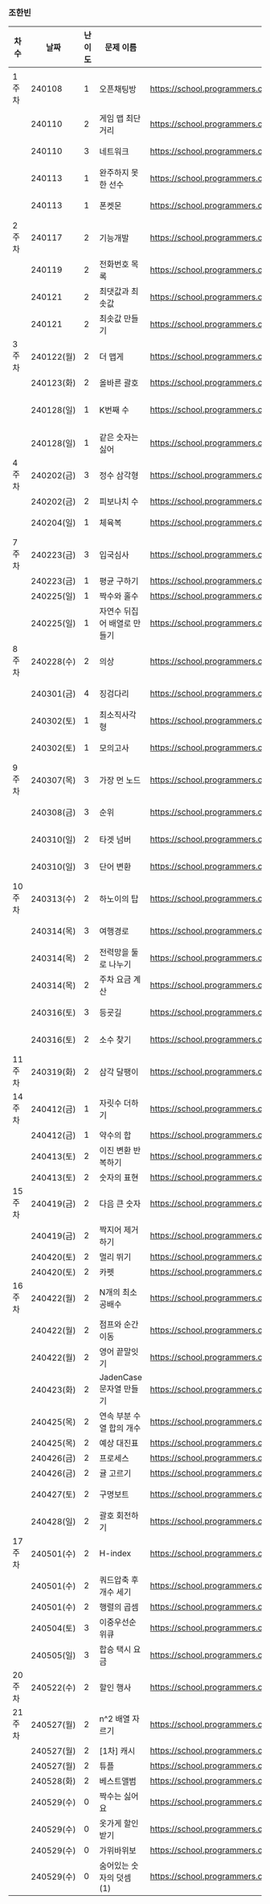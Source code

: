
### 조한빈
|차수|날짜|난이도|문제 이름|URL|비고|
|----|----|----|----|----|----|
|1주차|240108|1|오픈채팅방|https://school.programmers.co.kr/learn/courses/30/lessons/42888|2019 KAKAO WINTER INTERNSHIP|
||240110|2|게임 맵 최단거리|https://school.programmers.co.kr/learn/courses/30/lessons/1844|알고리즘 고득점 Kit|
||240110|3|네트워크|https://school.programmers.co.kr/learn/courses/30/lessons/43162|알고리즘 고득점 Kit|
||240113|1|완주하지 못한 선수|https://school.programmers.co.kr/learn/courses/30/lessons/42576|알고리즘 고득점 Kit|
||240113|1|폰켓몬|https://school.programmers.co.kr/learn/courses/30/lessons/1845|알고리즘 고득점 Kit|
|2주차|240117|2|기능개발|https://school.programmers.co.kr/learn/courses/30/lessons/42586|알고리즘 고득점 Kit|
||240119|2|전화번호 목록|https://school.programmers.co.kr/learn/courses/30/lessons/42577|알고리즘 고득점 Kit|
||240121|2|최댓값과 최솟값|https://school.programmers.co.kr/learn/courses/30/lessons/12939||
||240121|2|최솟값 만들기|https://school.programmers.co.kr/learn/courses/30/lessons/12941||
|3주차|240122(월)|2|더 맵게|https://school.programmers.co.kr/learn/courses/30/lessons/42626|알고리즘 고득점 Kit|
||240123(화)|2|올바른 괄호|https://school.programmers.co.kr/learn/courses/30/lessons/12909||
||240128(일)|1|K번째 수|https://school.programmers.co.kr/learn/courses/30/lessons/42748|알고리즘 고득점 Kit / 세그먼트트리 풀이|
||240128(일)|1|같은 숫자는 싫어|https://school.programmers.co.kr/learn/courses/30/lessons/12906|알고리즘 고득점 Kit|
|4주차|240202(금)|3|정수 삼각형|https://school.programmers.co.kr/learn/courses/30/lessons/43105|알고리즘 고득점 Kit|
||240202(금)|2|피보나치 수|https://school.programmers.co.kr/learn/courses/30/lessons/12945||
||240204(일)|1|체육복|https://school.programmers.co.kr/learn/courses/30/lessons/42862|알고리즘 고득점 Kit|
|7주차|240223(금)|3|입국심사|https://school.programmers.co.kr/learn/courses/30/lessons/43238|알고리즘 고득점 Kit|
||240223(금)|1|평균 구하기|https://school.programmers.co.kr/learn/courses/30/lessons/12944||
||240225(일)|1|짝수와 홀수|https://school.programmers.co.kr/learn/courses/30/lessons/12937||
||240225(일)|1|자연수 뒤집어 배열로 만들기|https://school.programmers.co.kr/learn/courses/30/lessons/12932||
|8주차|240228(수)|2|의상|https://school.programmers.co.kr/learn/courses/30/lessons/42578|알고리즘 고득점 Kit|
||240301(금)|4|징검다리|https://school.programmers.co.kr/learn/courses/30/lessons/43236|알고리즘 고득점 Kit|
||240302(토)|1|최소직사각형|https://school.programmers.co.kr/learn/courses/30/lessons/86491|알고리즘 고득점 Kit|
||240302(토)|1|모의고사|https://school.programmers.co.kr/learn/courses/30/lessons/42840|알고리즘 고득점 Kit|
|9주차|240307(목)|3|가장 먼 노드|https://school.programmers.co.kr/learn/courses/30/lessons/49189|알고리즘 고득점 Kit|
||240308(금)|3|순위|https://school.programmers.co.kr/learn/courses/30/lessons/49191|알고리즘 고득점 Kit|
||240310(일)|2|타겟 넘버|https://school.programmers.co.kr/learn/courses/30/lessons/43165|알고리즘 고득점 Kit|
||240310(일)|3|단어 변환|https://school.programmers.co.kr/learn/courses/30/lessons/43163|알고리즘 고득점 Kit|
|10주차|240313(수)|2|하노이의 탑|https://school.programmers.co.kr/learn/courses/30/lessons/12946||
||240314(목)|3|여행경로|https://school.programmers.co.kr/learn/courses/30/lessons/43164|알고리즘 고득점 Kit|
||240314(목)|2|전력망을 둘로 나누기|https://school.programmers.co.kr/learn/courses/30/lessons/86971|알고리즘 고득점 Kit|
||240314(목)|2|주차 요금 계산|https://school.programmers.co.kr/learn/courses/30/lessons/92341|카카오|
||240316(토)|3|등굣길|https://school.programmers.co.kr/learn/courses/30/lessons/42898|알고리즘 고득점 Kit|
||240316(토)|2|소수 찾기|https://school.programmers.co.kr/learn/courses/30/lessons/42839|알고리즘 고득점 Kit|
|11주차|240319(화)|2|삼각 달팽이|https://school.programmers.co.kr/learn/courses/30/lessons/68645||
|14주차|240412(금)|1|자릿수 더하기|https://school.programmers.co.kr/learn/courses/30/lessons/12931||
||240412(금)|1|약수의 합|https://school.programmers.co.kr/learn/courses/30/lessons/12928||
||240413(토)|2|이진 변환 반복하기|https://school.programmers.co.kr/learn/courses/30/lessons/70129||
||240413(토)|2|숫자의 표현|https://school.programmers.co.kr/learn/courses/30/lessons/12924||
|15주차|240419(금)|2|다음 큰 숫자|https://school.programmers.co.kr/learn/courses/30/lessons/12911|구현|
||240419(금)|2|짝지어 제거하기|https://school.programmers.co.kr/learn/courses/30/lessons/12973|스택|
||240420(토)|2|멀리 뛰기|https://school.programmers.co.kr/learn/courses/30/lessons/12914|dp|
||240420(토)|2|카펫|https://school.programmers.co.kr/learn/courses/30/lessons/42842|완탐|
|16주차|240422(월)|2|N개의 최소공배수|https://school.programmers.co.kr/learn/courses/30/lessons/12953||
||240422(월)|2|점프와 순간 이동|https://school.programmers.co.kr/learn/courses/30/lessons/12980||
||240422(월)|2|영어 끝말잇기|https://school.programmers.co.kr/learn/courses/30/lessons/12981||
||240423(화)|2|JadenCase 문자열 만들기|https://school.programmers.co.kr/learn/courses/30/lessons/12951||
||240425(목)|2|연속 부분 수열 합의 개수|https://school.programmers.co.kr/learn/courses/30/lessons/131701||
||240425(목)|2|예상 대진표|https://school.programmers.co.kr/learn/courses/30/lessons/12985||
||240426(금)|2|프로세스|https://school.programmers.co.kr/learn/courses/30/lessons/42587||
||240426(금)|2|귤 고르기|https://school.programmers.co.kr/learn/courses/30/lessons/138476||
||240427(토)|2|구명보트|https://school.programmers.co.kr/learn/courses/30/lessons/42885|알고리즘 고득점 Kit|
||240428(일)|2|괄호 회전하기|https://school.programmers.co.kr/learn/courses/30/lessons/76502||
|17주차|240501(수)|2|H-index|https://school.programmers.co.kr/learn/courses/30/lessons/42747||
||240501(수)|2|쿼드압축 후 개수 세기|https://school.programmers.co.kr/learn/courses/30/lessons/68936||
||240501(수)|2|행렬의 곱셈|https://school.programmers.co.kr/learn/courses/30/lessons/12949||
||240504(토)|3|이중우선순위큐|https://school.programmers.co.kr/learn/courses/30/lessons/42628||
||240505(일)|3|합승 택시 요금|https://school.programmers.co.kr/learn/courses/30/lessons/72413||
|20주차|240522(수)|2|할인 행사|https://school.programmers.co.kr/learn/courses/30/lessons/131127|슬라이딩 윈도우|
|21주차|240527(월)|2|n^2 배열 자르기|https://school.programmers.co.kr/learn/courses/30/lessons/87390||
||240527(월)|2|[1차] 캐시|https://school.programmers.co.kr/learn/courses/30/lessons/17680||
||240527(월)|2|튜플|https://school.programmers.co.kr/learn/courses/30/lessons/64065|문자열|
||240528(화)|2|베스트앨범|https://school.programmers.co.kr/learn/courses/30/lessons/42579|해시|
||240529(수)|0|짝수는 싫어요|https://school.programmers.co.kr/learn/courses/30/lessons/120813||
||240529(수)|0|옷가게 할인받기|https://school.programmers.co.kr/learn/courses/30/lessons/120818||
||240529(수)|0|가위바위보|https://school.programmers.co.kr/learn/courses/30/lessons/120839||
||240529(수)|0|숨어있는 숫자의 덧셈(1)|https://school.programmers.co.kr/learn/courses/30/lessons/120851||



